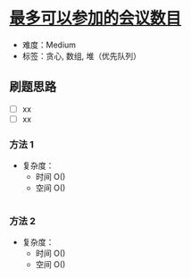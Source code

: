 # [最多可以参加的会议数目](https://leetcode-cn.com/problems/maximum-number-of-events-that-can-be-attended/)

- 难度：Medium
- 标签：贪心, 数组, 堆（优先队列）

## 刷题思路

- [ ] xx
- [ ] xx

### 方法 1

- 复杂度：
    - 时间 O()
    - 空间 O()

``` js

```

### 方法 2

- 复杂度：
    - 时间 O()
    - 空间 O()

``` js

```
